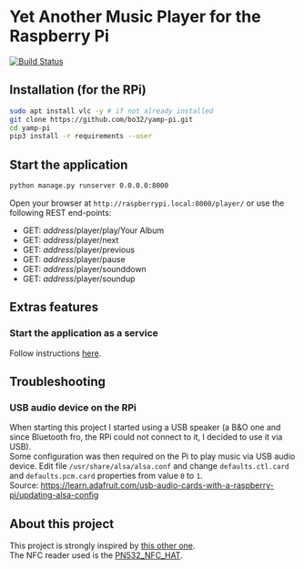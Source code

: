 # Yet Another Music Player for the Raspberry Pi 

[![Build Status](https://travis-ci.org/bo32/yamp-pi.svg?branch=master)](https://travis-ci.org/bo32/yamp-pi)

## Installation (for the RPi)

```bash
sudo apt install vlc -y # if not already installed
git clone https://github.com/bo32/yamp-pi.git
cd yamp-pi
pip3 install -r requirements --user
```

## Start the application

```bash
python manage.py runserver 0.0.0.0:8000
```

Open your browser at `http://raspberrypi.local:8000/player/`
or use the following REST end-points:
* GET: _address_/player/play/Your Album
* GET: _address_/player/next
* GET: _address_/player/previous
* GET: _address_/player/pause
* GET: _address_/player/sounddown
* GET: _address_/player/soundup

## Extras features

### Start the application as a service 

Follow instructions [here](https://www.wikihow.com/Execute-a-Script-at-Startup-on-the-Raspberry-Pi). 

## Troubleshooting

### USB audio device on the RPi

When starting this project I started using a USB speaker (a B&O one and since Bluetooth fro, the RPi could not connect to it, I decided to use it via USB).  
Some configuration was then required on the Pi to play music via USB audio device. Edit file `/usr/share/alsa/alsa.conf` and change `defaults.ctl.card` and `defaults.pcm.card` properties from value `0` to `1`.  
Source: https://learn.adafruit.com/usb-audio-cards-with-a-raspberry-pi/updating-alsa-config

## About this project

This project is strongly inspired by [this other one](https://www.hackster.io/mark-hank/sonos-spotify-vinyl-emulator-3be63d).  
The NFC reader used is the [PN532_NFC_HAT](https://www.waveshare.com/wiki/PN532_NFC_HAT).  

